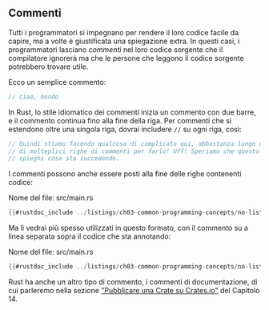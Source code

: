 ## Commenti

Tutti i programmatori si impegnano per rendere il loro codice facile da capire, ma a volte
è giustificata una spiegazione extra. In questi casi, i programmatori lasciano *commenti* nel
loro codice sorgente che il compilatore ignorerà ma che le persone che leggono il codice sorgente potrebbero trovare utile.

Ecco un semplice commento:

```rust
// ciao, mondo
```

In Rust, lo stile idiomatico dei commenti inizia un commento con due barre, e il
commento continua fino alla fine della riga. Per commenti che si estendono oltre una
singola riga, dovrai includere `//` su ogni riga, così:

```rust
// Quindi stiamo facendo qualcosa di complicato qui, abbastanza lungo da avere bisogno
// di molteplici righe di commenti per farlo! Uff! Speriamo che questo commento
// spieghi cosa sta succedendo.
```

I commenti possono anche essere posti alla fine delle righe contenenti codice:

<span class="filename">Nome del file: src/main.rs</span>

```rust
{{#rustdoc_include ../listings/ch03-common-programming-concepts/no-listing-24-comments-end-of-line/src/main.rs}}
```

Ma li vedrai più spesso utilizzati in questo formato, con il commento su a
linea separata sopra il codice che sta annotando:

<span class="filename">Nome del file: src/main.rs</span>

```rust
{{#rustdoc_include ../listings/ch03-common-programming-concepts/no-listing-25-comments-above-line/src/main.rs}}
```

Rust ha anche un altro tipo di commento, i commenti di documentazione, di cui parleremo
nella sezione ["Pubblicare una Crate su Crates.io"][publishing]<!-- ignora -->
del Capitolo 14.

[publishing]: ch14-02-publishing-to-crates-io.html
